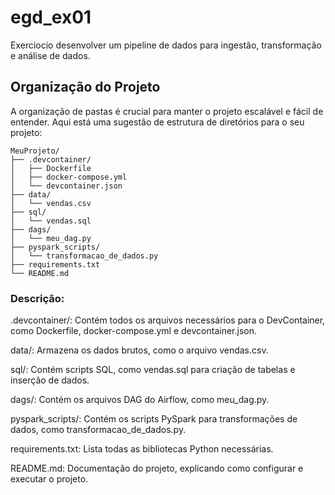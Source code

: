 # egd_ex01
Exerciocio desenvolver um pipeline de dados para ingestão, transformação e análise de dados. 


## Organização do Projeto

A organização de pastas é crucial para manter o projeto escalável e fácil de entender. Aqui está uma sugestão de estrutura de diretórios para o seu projeto:

```
MeuProjeto/
├── .devcontainer/
│   ├── Dockerfile
│   ├── docker-compose.yml
│   └── devcontainer.json
├── data/
│   └── vendas.csv
├── sql/
│   └── vendas.sql
├── dags/
│   └── meu_dag.py
├── pyspark_scripts/
│   └── transformacao_de_dados.py
├── requirements.txt
└── README.md
```

### Descrição:

.devcontainer/: Contém todos os arquivos necessários para o DevContainer, como Dockerfile, docker-compose.yml e devcontainer.json.

data/: Armazena os dados brutos, como o arquivo vendas.csv.

sql/: Contém scripts SQL, como vendas.sql para criação de tabelas e inserção de dados.

dags/: Contém os arquivos DAG do Airflow, como meu_dag.py.

pyspark_scripts/: Contém os scripts PySpark para transformações de dados, como transformacao_de_dados.py.

requirements.txt: Lista todas as bibliotecas Python necessárias.

README.md: Documentação do projeto, explicando como configurar e executar o projeto.